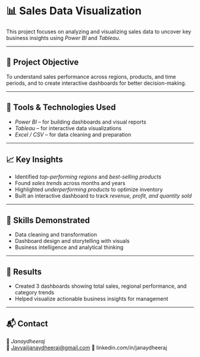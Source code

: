 # 📊 Sales Data Visualization

This project focuses on analyzing and visualizing sales data to uncover key business insights using *Power BI* and *Tableau*.

---

## 🎯 Project Objective
To understand sales performance across regions, products, and time periods, and to create interactive dashboards for better decision-making.

---

## 🧩 Tools & Technologies Used
- *Power BI* – for building dashboards and visual reports  
- *Tableau* – for interactive data visualizations  
- *Excel / CSV* – for data cleaning and preparation  

---

## 📈 Key Insights
- Identified *top-performing regions* and *best-selling products*  
- Found *sales trends* across months and years  
- Highlighted *underperforming products* to optimize inventory  
- Built an interactive dashboard to track *revenue, profit, and quantity sold*

---

## 🧠 Skills Demonstrated
- Data cleaning and transformation  
- Dashboard design and storytelling with visuals  
- Business intelligence and analytical thinking  

---

## 🏁 Results
- Created 3 dashboards showing total sales, regional performance, and category trends  
- Helped visualize actionable business insights for management  

---

## 📬 Contact
👤 *Janaydheeraj*  
📧 Javvajijanaydheeraj@gmail.com 
💼 linkedin.com/in/janaydheeraj

